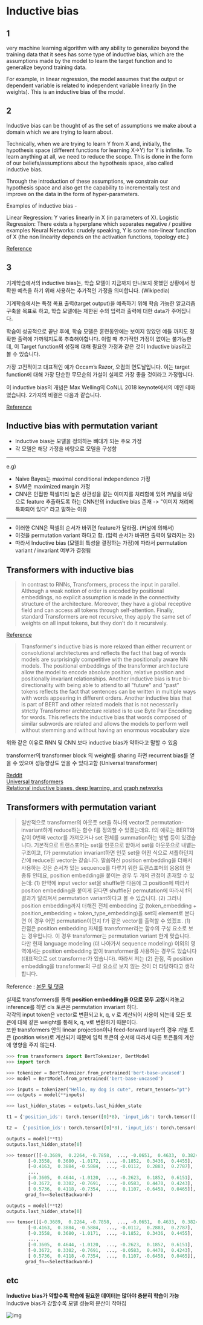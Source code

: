 # Inductive bias


## 1
very machine learning algorithm with any ability to generalize beyond the training data that it sees has some type of inductive bias, which are the assumptions made by the model to learn the target function and to generalize beyond training data.

For example, in linear regression, the model assumes that the output or dependent variable is related to independent variable linearly (in the weights). This is an inductive bias of the model.


## 2

Inductive bias can be thought of as the set of assumptions we make about a domain which we are trying to learn about.

Technically, when we are trying to learn Y from X and, initially, the hypothesis space (different functions for learning X->Y) for Y is infinite. To learn anything at all, we need to reduce the scope. This is done in the form of our beliefs/assumptions about the hypothesis space, also called inductive bias.

Through the introduction of these assumptions, we constrain our hypothesis space and also get the capability to incrementally test and improve on the data in the form of hyper-parameters.

Examples of inductive bias -

Linear Regression: Y varies linearly in X (in parameters of X).
Logistic Regression: There exists a hyperplane which separates negative / positive examples
Neural Networks: crudely speaking, Y is some non-linear function of X (the non linearity depends on the activation functions, topology etc.)


[Reference](https://stackoverflow.com/questions/35655267/what-is-inductive-bias-in-machine-learning)

## 3

기계학습에서의 inductive bias는, 학습 모델이 지금까지 만나보지 못했던 상황에서 정확한 예측을 하기 위해 사용하는 추가적인 가정을 의미합니다. (Wikipedia)  

기계학습에서는 특정 목표 출력(target output)을 예측하기 위해 학습 가능한 알고리즘 구축을 목표로 하고, 학습 모델에는 제한된 수의 입력과 출력에 대한 data가 주어집니다. 

학습이 성공적으로 끝난 후에, 학습 모델은 훈련동안에는 보이지 않았던 예들 까지도 정확한 출력에 가까워지도록 추측해야합니다. 이럴 때 추가적인 가정이 없이는 불가능한데, 이 Target function의 성질에 대해 필요한 가정과 같은 것이 Inductive bias라고 볼 수 있습니다.  

가장 고전적이고 대표적인 예가 Occam’s Razor, 오컴의 면도날입니다. 이는 target function에 대해 가장 단순한 무모순의 가설이 실제로 가장 좋을 것이라고 가정합니다. 

이 inductive bias의 개념은 Max Welling의 CoNLL 2018 keynote에서의 메인 테마였습니다. 2가지의 비결은 다음과 같습니다.  

[Reference](https://mino-park7.github.io/blog/)



## Inductive bias with permutation variant

- Inductive bias는 모델을 정의하는 뼈대가 되는 주요 가정
- 각 모델은 해당 가정을 바탕으로 모델을 구성함
---
e.g)
- Naive Bayes는 maximal conditional independence 가정
- SVM은 maximized margin 가정
- CNN은 인접한 픽셀끼리 높은 상관성을 같는 이미지를 처리함에 있어 커널을 바탕으로 feature 추출하도록 하는 CNN만의 inductive bias 존재 -> "이미지 처리에 특화되어 있다" 라고 말하는 이유
---
- 이러한 CNN은 픽셀의 순서가 바뀌면 feature가 달라짐. (커널에 의해서)
- 이것을 permutation variant 하다고 함. (입력 순서가 바뀌면 출력이 달라지는 것)
- 따라서 Inductive bias (모델의 특성을 결정하는 가정)에 따라서 permutation variant / invariant 여부가 결정됨

## Transformers with inductive bias

> In contrast to RNNs, Transformers, process the input in parallel. Although a weak notion of order is encoded by positional embeddings, no explicit assumption is made in the connectivity structure of the architecture. Moreover, they have a global receptive field and can access all tokens through self-attention. Finally, standard Transformers are not recursive, they apply the same set of weights on all input tokens, but they don’t do it recursively.

[Reference](https://samiraabnar.github.io/articles/2020-05/recurrence)  

> Transformer's inductive bias is more relaxed than either recurrent or convolutional architectures and reflects the fact that bag of words models are surprisingly competitive with the positionally aware NN models.
The positional embeddings of the transformer architecture allow the model to encode absolute position, relative position and positionally invariant relationships. Another inductive bias is true bi-directionality with being able to attend to all "future" and "past" tokens reflects the fact that sentences can be written in multiple ways with words appearing in different orders.
Another inductive bias that is part of BERT and other related models that is not necessarily strictly Transformer architecture related is to use Byte Pair Encoding for words. This reflects the inductive bias that words composed of similar subwords are related and allows the models to perform well without stemming and without having an enormous vocabulary size

위와 같은 이유로 RNN 및 CNN 보다 inductive bias가 약하다고 말할 수 있음

transformer의 transformer block 의 weight를 sharing 하면 recurrent bias를 얻을 수 있으며 성능향상도 얻을 수 있다고함 (Universal transformer)


[Reddit](https://www.reddit.com/r/MachineLearning/comments/d0gnyp/d_what_is_the_inductive_bias_in_transformer/)  
[Universal transformers](https://arxiv.org/pdf/1807.03819.pdf)  
[Relational inductive biases, deep learning, and graph networks](https://arxiv.org/pdf/1806.01261.pdf)  

## Transformers with permutation variant

> 일반적으로 transformer의 아웃풋 set을 하나의 vector로 permutation-invariant하게 reduce하는 함수 f를 정의할 수 있겠는데요. f의 예로는 BERT와 같이 0번째 vector를 가져오거나 set 전체를 summation하는 방법 등이 있겠습니다. 기본적으로 트랜스포머는 set을 인풋으로 받아서 set을 아웃풋으로 내뱉는 구조이고, f가 permutation invariant하면 인풋 set을 어떤 식으로 셔플하던지 간에 reduce된 vector는 같습니다.
말씀하신 position embedding을 더해서 사용하는 것은 순서가 있는 sequence를 다루기 위한 트랜스포머의 응용의 한 종류 인데요, position embedding을 붙이는 경우 두 개의 관점이 존재할 수 있는데: (1) 만약에 input vector set을 shuffle한 다음에 그 position에 따라서 position embedding을 붙이게 된다면 shuffle된 permutation에 따라서 f의 결과가 달라져서 permutation variant하다고 볼 수 있습니다. (2) 그러나 position embedding까지 더해진 전체 embedding 값 (token_embedding + position_embedding + token_type_embedding)을 set의 element로 본다면 이 경우 어떤 permutation이던지 f가 같은 vector를 출력할 수 있겠죠.
(1) 관점은 position embedding 자체를 transformer라는 함수의 구성 요소로 보는 경우입니다. 이 경우 transformer는 permutation variant 한게 맞습니다. 다만 현재 language modeling (더 나아가서 sequence modeling) 이외의 영역에서는 position embedding 없이 transformer를 사용하는 경우도 있습니다 (대표적으로 set transformer가 있습니다). 따라서 저는 (2) 관점, 즉 position embedding을 transformer의 구성 요소로 보지 않는 것이 더 타당하다고 생각합니다.

Reference : [본문 및 댓글](https://wonjae.kim/blog/2021/Exploiting_Contemporary_ML/?fbclid=IwAR3hTsYTNPJ93RbNTg5eJ3wbwcqDjN8Eqqp31tVJy3BurDl_Q5Kj6gpGal0)  

실제로 transformers를 통해 **position embedding을 0으로 모두 고정**시켜놓고 inference를 하면 cls 토큰은 permutation invariant 하다.  
각각의 input token은 vector로 변환되고 k, q, v 로 계산되어 사용이 되는데 모든 토큰에 대해 같은 weight를 통해 k, q, v로 변환하기 때문이다.    
또한 transformers 안의 linear projection이나 feed-forward layer의 경우 개별 토큰 (position wise)로 계산되기 때문에 입력 토큰의 순서에 따라서 다른 토큰들의 계산에 영향을 주지 않는다.  

```python
>>> from transformers import BertTokenizer, BertModel
>>> import torch

>>> tokenizer = BertTokenizer.from_pretrained('bert-base-uncased')
>>> model = BertModel.from_pretrained('bert-base-uncased')

>>> inputs = tokenizer("Hello, my dog is cute", return_tensors="pt")
>>> outputs = model(**inputs)

>>> last_hidden_states = outputs.last_hidden_state

t1 = {'position_ids': torch.tensor([0]*8), 'input_ids': torch.tensor([[  101,  7592,  1010,  2026,  3899,  2003, 10140,   102]]), 'token_type_ids': torch.tensor([[0, 0, 0, 0, 0, 0, 0, 0]]), 'attention_mask': torch.tensor([[1, 1, 1, 1, 1, 1, 1, 1]])}

t2 =  {'position_ids': torch.tensor([0]*8), 'input_ids': torch.tensor([[  101,    1010, 7592, 2026,  3899,  2003, 10140,   102]]), 'token_type_ids': torch.tensor([[0, 0, 0, 0, 0, 0, 0, 0]]), 'attention_mask': torch.tensor([[1, 1, 1, 1, 1, 1, 1, 1]])}

outputs = model(**t1)
outputs.last_hidden_state[0]

>>> tensor([[-0.3689,  0.2264, -0.7858,  ..., -0.0651,  0.4633,  0.3824],
        [-0.3558,  0.3680, -1.0172,  ..., -0.1852,  0.3436,  0.4455],
        [-0.4163,  0.3884, -0.5884,  ..., -0.0112,  0.2883,  0.2787],
        ...,
        [-0.3605,  0.4644, -1.0120,  ..., -0.2623,  0.1852,  0.6151],
        [-0.3672,  0.3302, -0.7691,  ..., -0.0583,  0.4470,  0.4243],
        [ 0.5736,  0.4118, -0.7354,  ...,  0.1107, -0.6458,  0.0465]],
       grad_fn=<SelectBackward>)

outputs = model(**t2)
outputs.last_hidden_state[0]

>>> tensor([[-0.3689,  0.2264, -0.7858,  ..., -0.0651,  0.4633,  0.3824],
        [-0.4163,  0.3884, -0.5884,  ..., -0.0112,  0.2883,  0.2787],
        [-0.3558,  0.3680, -1.0171,  ..., -0.1852,  0.3436,  0.4455],
        ...,
        [-0.3605,  0.4644, -1.0120,  ..., -0.2623,  0.1852,  0.6151],
        [-0.3672,  0.3302, -0.7691,  ..., -0.0583,  0.4470,  0.4243],
        [ 0.5736,  0.4118, -0.7354,  ...,  0.1107, -0.6458,  0.0465]],
       grad_fn=<SelectBackward>)
```


## etc
**Inductive bias가 약할수록 학습에 필요한 데이터는 많아야 충분히 학습이 가능**  
Inductive bias가 강할수록 모델 성능의 분산이 작아짐

![img](https://i.stack.imgur.com/QbD58.png)

